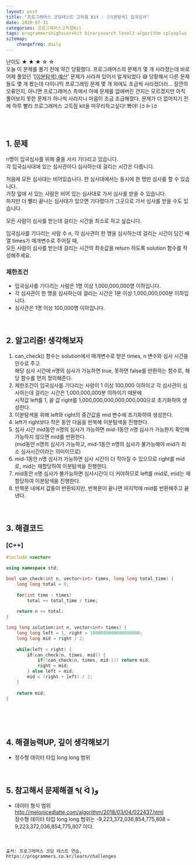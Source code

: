```yaml
---
layout: post
title: "프로그래머스 코딩테스트 고득점 Kit : [이분탐색] 입국심사"
date: 2020-07-31
categories: 프로그래머스고득점Kit
tags: programmershighscorekit binarysearch level3 algorithm cplusplus
sitemap:
    changefreq: daily
---
```


난이도 ★ ★ ★ ☆ ☆  
오늘 이 문제를 풀기 전에 약간 당황했다. 프로그래머스의 문제가 몇 개 사라졌는데 바로 어제 풀었던 '[[이분탐색] 예산](https://0pencoding.github.io/프로그래머스고득점kit/2020/07/30/이분탐색_예산_level3.html)' 문제가 사라져 있어서 알게되었다 😅 당황해서 다른 문제들도 몇 개 봤는데 다이나믹 프로그래밍 문제 몇 개 외에도 조금씩 사라졌더라... 잠깐의 오류인지, 아니면 프로그래머스 측에서 아예 문제를 없애버린 건지는 모르겠지만 아직 풀어보지 못한 문제가 하나씩 사라지니 마음이 조금 조급해졌다. 문제가 더 없어지기 전에 하루 빨리 프로그래머스 고득점 kit을 마무리하고싶다! 뽜야! (૭ ᐕ)૭  
<br/>

<br/>

## 1. 문제
n명이 입국심사를 위해 줄을 서서 기다리고 있습니다.  
각 입국심사대에 있는 심사관마다 심사하는데 걸리는 시간은 다릅니다.  

처음에 모든 심사대는 비어있습니다. 한 심사대에서는 동시에 한 명만 심사를 할 수 있습니다.  
가장 앞에 서 있는 사람은 비어 있는 심사대로 가서 심사를 받을 수 있습니다.  
하지만 더 빨리 끝나는 심사대가 있으면 기다렸다가 그곳으로 가서 심사를 받을 수도 있습니다.  

모든 사람이 심사를 받는데 걸리는 시간을 최소로 하고 싶습니다.  

입국심사를 기다리는 사람 수 n, 각 심사관이 한 명을 심사하는데 걸리는 시간이 담긴 배열 times가 매개변수로 주어질 때,  
모든 사람이 심사를 받는데 걸리는 시간의 최솟값을 return 하도록 solution 함수를 작성해주세요.   

### 제한조건
- 입국심사를 기다리는 사람은 1명 이상 1,000,000,000명 이하입니다.
- 각 심사관이 한 명을 심사하는데 걸리는 시간은 1분 이상 1,000,000,000분 이하입니다.
- 심사관은 1명 이상 100,000명 이하입니다.
<br/><br/><br/>


## 2. 알고리즘! 생각해보자
1. can_check() 함수는 solution에서 매개변수로 받은 times, n 변수와 심사 시간을 인수로 주고  
해당 심사 시간에 n명의 심사가 가능하면 true, 못하면 false를 반환하는 함수로, 해당 함수를 먼저 정의해준다.  
2. 제한조건이 입국심사를 기다리는 사람이 1 이상 100,000 이하이고 각 심사관이 심사하는데 걸리는 시간은 1,000,000,000분 이하이기 때문에  
시작값 left를 1, 끝 값 right를 1,000,000,000,000,000,000으로 초기화하여 생성한다.  
3. 이분탐색을 위해 left와 right의 중간값을 mid 변수에 초기화하여 생성한다.  
4. left가 right보다 작은 동안 다음을 반복해 이분탐색을 진행한다.  
5. 심사 시간 mid동안 n명의 심사가 가능하면 mid-1동안 n명 심사가 가능한지 확인해 가능하지 않으면 mid를 반환한다.  
(mid동안 n명의 심사가 가능하고, mid-1동안 n명의 심사가 불가능해야 mid가 최소 심사시간이라는 의미이므로)
6. mid-1동안 n명 심사가 가능하면 심사 시간이 더 작아질 수 있으므로 right를 mid로, mid는 재할당하여 이분탐색을 진행한다.  
7. mid동안 n명 심사가 불가능하면 심사시간이 더 커야하므로 left를 mid로, mid는 재할당하여 이분탐색을 진행한다.  
8. 반복문 내에서 값들이 반환되지만, 반복문이 끝나면 마지막에 mid를 반환해주고 끝낸다.   
<br/><br/>

## 3. 해결코드
### [C++]
```c++
#include <vector>

using namespace std;

bool can_check(int n, vector<int> times, long long total_time) {
    long long total = 0;
    
    for(int time : times)
        total += total_time / time;
    
    return n <= total;
}

long long solution(int n, vector<int> times) {
    long long left = 1, right = 1000000000000000000;
    long long mid = right / 2;
    
    while(left < right) {
        if(can_check(n, times, mid)) {
            if(!can_check(n, times, mid-1)) return mid;
            right = mid;
        } else left = mid;
        mid = (right + left) / 2;
    }
    
    return mid;
}
```
<br/><br/><br/>

## 4. 해결능력UP, 깊이 생각해보기
- 정수형 데이터 타입 long long 범위
<br/><br/><br/>

## 5. 참고해서 문제해결 ٩( ᐛ )و
- 데이터 형식 범위 <http://melonicedlatte.com/algorithm/2018/03/04/022437.html>  
정수형 데이터 타입 long long 범위는 -9,223,372,036,854,775,808 ~ 9,223,372,036,854,775,807 이다.
<br/><br/><br/>

```
출처: 프로그래머스 코딩 테스트 연습, https://programmers.co.kr/learn/challenges
```